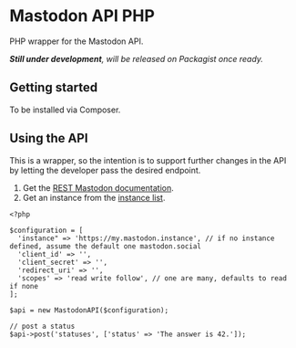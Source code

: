 # Mastodon API PHP

PHP wrapper for the Mastodon API.

_**Still under development**, will be released on Packagist once ready._

## Getting started

To be installed via Composer.

## Using the API

This is a wrapper, so the intention is to support further changes in the API by 
letting the developer pass the desired endpoint.

1. Get the [REST Mastodon documentation](https://github.com/tootsuite/documentation/blob/master/Using-the-API/API.md).
2. Get an instance from the [instance list](@https://instances.mastodon.xyz/list).

``` 
<?php

$configuration = [
  'instance" => 'https://my.mastodon.instance', // if no instance defined, assume the default one mastodon.social
  'client_id' => '',
  'client_secret' => '',
  'redirect_uri' => '',
  'scopes' => 'read write follow', // one are many, defaults to read if none
]; 

$api = new MastodonAPI($configuration); 

// post a status
$api->post('statuses', ['status' => 'The answer is 42.']);
```
